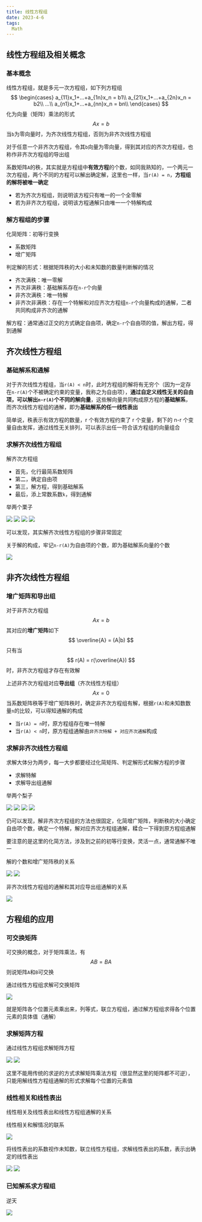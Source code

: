 ```yaml
---
title: 线性方程组
date: 2023-4-6
tags:
  Math
---
```


## 线性方程组及相关概念

### 基本概念

线性方程组，就是多元一次方程组，如下列方程组
$$
\begin{cases}
a_{11}x_1+...+a_{1n}x_n = b1\\
a_{21}x_1+...+a_{2n}x_n = b2\\
...\\
a_{n1}x_1+...+a_{nn}x_n = bn\\
\end{cases}
$$
化为向量（矩阵）乘法的形式
$$
Ax = b
$$
当`b`为零向量时，为齐次线性方程组，否则为非齐次线性方程组

对于任意一个非齐次方程组，令其`b`向量为零向量，得到其对应的齐次方程组，也称作非齐次方程组的导出组

系数矩阵`A`的秩，其实就是方程组中**有效方程**的个数，如同我熟知的，一个两元一次方程组，两个不同的方程可以解出确定解，这里也一样，当`r(A) = n`，**方程组的解将被唯一确定**

- 若为齐次方程组，则说明该方程只有唯一的一个全零解
- 若为非齐次方程组，说明该方程通解只由唯一一个特解构成

### 解方程组的步骤

化简矩阵：初等行变换

- 系数矩阵
- 增广矩阵

判定解的形式：根据矩阵秩的大小和未知数的数量判断解的情况

- 齐次满秩：唯一零解
- 齐次非满秩：基础解系存在`n-r`个向量
- 非齐次满秩：唯一特解
- 非齐次非满秩：存在一个特解和对应齐次方程组`n-r`个向量构成的通解，二者共同构成非齐次的通解

解方程：通常通过正交的方式确定自由项，确定`n-r`个自由项的值，解出方程，得到通解

## 齐次线性方程组

### 基础解系和通解

对于齐次线性方程组，当`r(A) < n`时，此时方程组的解将有无穷个（因为一定存在`n-r(A)`个不被确定约束的变量，我称之为自由项），**通过自定义线性无关的自由项，可以解出`n-r(A)`个不同的解向量**，这些解向量共同构成原方程的**基础解系**，而齐次线性方程组的通解，即为**基础解系的任一线性表出**

简单说，秩表示有效方程的数量，r 个有效方程约束了 r 个变量，剩下的 n-r 个变量自由发挥，通过线性无关排列，可以表示出任一符合该方程组的向量组合

### 求解齐次线性方程组

解齐次方程组

- 首先，化行最简系数矩阵
- 第二，确定自由项
- 第三，解方程，得到基础解系
- 最后，添上常数系数`k`，得到通解

举两个栗子

<img src="./assets/image-20230425012156384.png">

<img src="./assets/image-20230425012214837.png">

<img src="./assets/image-20230425012247879.png">

<img src="./assets/image-20230425012256050.png">

可以发现，其实解齐次线性方程组的步骤非常固定

关于解的构成，牢记`n-r(A)`为自由项的个数，即为基础解系向量的个数

<img src="./assets/image-20230425012420890.png">

## 非齐次线性方程组

### 增广矩阵和导出组

对于非齐次方程组
$$
Ax = b
$$
其对应的**增广矩阵**如下
$$
\overline{A} = (A|b)
$$
只有当
$$
r(A) = r(\overline{A})
$$
时，非齐次方程组才存在有效解

上述非齐次方程组对应**导出组**（齐次线性方程组）
$$
Ax = 0
$$
当系数矩阵秩等于增广矩阵秩时，确定非齐次方程组有解，根据`r(A)`和未知数数量`n`的比较，可以得知通解的构成

- 当`r(A) = n`时，原方程组存在唯一特解
- 当`r(A) < n`时，原方程组通解由`非齐次特解 + 对应齐次通解`构成

### 求解非齐次线性方程组

求解大体分为两步，每一大步都要经过化简矩阵、判定解形式和解方程的步骤

- 求解特解
- 求解导出组通解

举两个梨子

<img src="./assets/image-20230425012857232.png">

<img src="./assets/image-20230425012933046.png">

<img src="./assets/image-20230425013013504.png">

<img src="./assets/image-20230425013022950.png">

仍可以发现，解非齐次方程组的方法也很固定，化简增广矩阵，判断秩的大小确定自由项个数，确定一个特解，解对应齐次方程组通解，糅合一下得到原方程组通解

要注意的是这里的化简方法，涉及到之前的初等行变换，灵活一点，通常通解不唯一

解的个数和增广矩阵秩的关系

<img src="./assets/image-20230425013241785.png">

<img src="./assets/image-20230425013308640.png">

非齐次线性方程组的通解和其对应导出组通解的关系

<img src="./assets/image-20230425013349862.png">

## 方程组的应用

### 可交换矩阵

可交换的概念，对于矩阵乘法，有
$$
AB = BA
$$
则说矩阵`A`和`B`可交换

通过线性方程组求解可交换矩阵

<img src="./assets/image-20230425014002242.png">

就是矩阵各个位置元素乘出来，列等式，联立方程组，通过解方程组求得各个位置元素的具体值（通解）

### 求解矩阵方程

通过线性方程组求解矩阵方程

<img src="./assets/image-20230425014138558.png">

<img src="./assets/image-20230425014153961.png">

这里不能用传统的求逆的方式求解矩阵乘法方程（很显然这里的矩阵都不可逆），只能用解线性方程组通解的形式求解每个位置的元素值

### 线性相关和线性表出

线性相关及线性表出和线性方程组通解的关系

线性相关和解情况的联系

<img src="./assets/image-20230425014321763.png">

将线性表出的系数视作未知数，联立线性方程组，求解线性表出的系数，表示出确定的线性表出

<img src="./assets/image-20230425014606589.png">

<img src="./assets/image-20230425014626605.png">

### 已知解系求方程组

逆天

<img src="./assets/image-20230425014659311.png">
